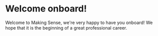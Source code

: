 # Welcome onboard!

Welcome to Making Sense, we're very happy to have you onboard! We hope that it is the beginning of a great professional career.  


